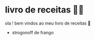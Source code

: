 # livro de receitas :woman_cook:

ola ! bem vindos ao meu livro de receitas :wave:

- strogonoff de frango